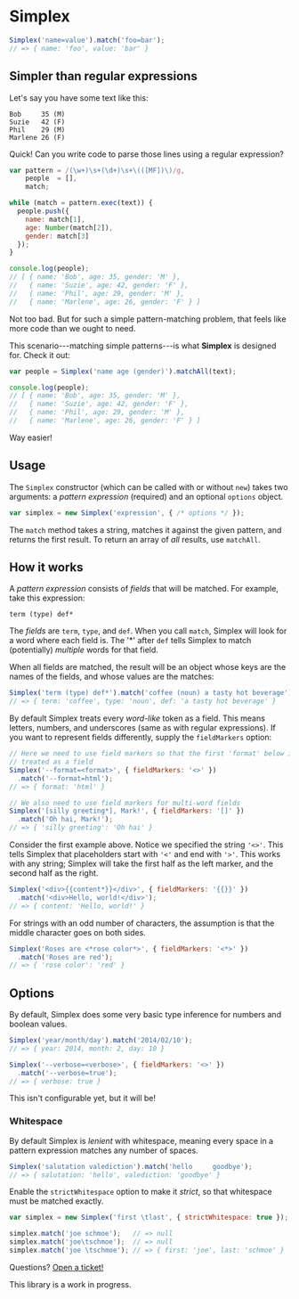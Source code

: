 # Simplex

```javascript
Simplex('name=value').match('foo=bar');
// => { name: 'foo', value: 'bar' }
```

## Simpler than regular expressions

Let's say you have some text like this:

    Bob     35 (M)
    Suzie   42 (F)
    Phil    29 (M)
    Marlene 26 (F)

Quick! Can you write code to parse those lines using a regular expression?

```javascript
var pattern = /(\w+)\s+(\d+)\s+\(([MF])\)/g,
    people  = [],
    match;

while (match = pattern.exec(text)) {
  people.push({
    name: match[1],
    age: Number(match[2]),
    gender: match[3]
  });
}

console.log(people);
// [ { name: 'Bob', age: 35, gender: 'M' },
//   { name: 'Suzie', age: 42, gender: 'F' },
//   { name: 'Phil', age: 29, gender: 'M' },
//   { name: 'Marlene', age: 26, gender: 'F' } ]
```

Not too bad. But for such a simple pattern-matching problem, that feels like
more code than we ought to need.

This scenario---matching simple patterns---is what **Simplex** is designed for.
Check it out:

```javascript
var people = Simplex('name age (gender)').matchAll(text);

console.log(people);
// [ { name: 'Bob', age: 35, gender: 'M' },
//   { name: 'Suzie', age: 42, gender: 'F' },
//   { name: 'Phil', age: 29, gender: 'M' },
//   { name: 'Marlene', age: 26, gender: 'F' } ]
```

Way easier!

## Usage

The `Simplex` constructor (which can be called with or without `new`) takes two
arguments: a *pattern expression* (required) and an optional `options` object.

```javascript
var simplex = new Simplex('expression', { /* options */ });
```

The `match` method takes a string, matches it against the given pattern, and
returns the first result. To return an array of *all* results, use `matchAll`.

## How it works

A *pattern expression* consists of *fields* that will be matched. For example,
take this expression:

    term (type) def*

The *fields* are `term`, `type`, and `def`. When you call `match`, Simplex will
look for a word where each field is. The '\*' after `def` tells Simplex to match
(potentially) *multiple* words for that field.

When all fields are matched, the result will be an object whose keys are the
names of the fields, and whose values are the matches:

```javascript
Simplex('term (type) def*').match('coffee (noun) a tasty hot beverage');
// => { term: 'coffee', type: 'noun', def: 'a tasty hot beverage' }
```

By default Simplex treats every *word-like* token as a field. This means
letters, numbers, and underscores (same as with regular expressions). If you
want to represent fields differently, supply the `fieldMarkers` option:

```javascript
// Here we need to use field markers so that the first 'format' below isn't
// treated as a field
Simplex('--format=<format>', { fieldMarkers: '<>' })
  .match('--format=html');
// => { format: 'html' }

// We also need to use field markers for multi-word fields
Simplex('[silly greeting*], Mark!', { fieldMarkers: '[]' })
  .match('Oh hai, Mark!');
// => { 'silly greeting': 'Oh hai' }
```

Consider the first example above. Notice we specified the string `'<>'`. This
tells Simplex that placeholders start with `'<'` and end with `'>'`. This works
with any string; Simplex will take the first half as the left marker, and the
second half as the right.

```javascript
Simplex('<div>{{content*}}</div>', { fieldMarkers: '{{}}' })
  .match('<div>Hello, world!</div>');
// => { content: 'Hello, world!' }
```

For strings with an odd number of characters, the assumption is that the middle
character goes on both sides.

```javascript
Simplex('Roses are <*rose color*>', { fieldMarkers: '<*>' })
  .match('Roses are red');
// => { 'rose color': 'red' }
```

## Options

By default, Simplex does some very basic type inference for numbers and boolean
values.

```javascript
Simplex('year/month/day').match('2014/02/10');
// => { year: 2014, month: 2, day: 10 }

Simplex('--verbose=<verbose>', { fieldMarkers: '<>' })
  .match('--verbose=true');
// => { verbose: true }
```

This isn't configurable yet, but it will be!

### Whitespace

By default Simplex is *lenient* with whitespace, meaning every space in a
pattern expression matches any number of spaces.

```javascript
Simplex('salutation valediction').match('hello     goodbye');
// => { salutation: 'hello', valediction: 'goodbye' }
```

Enable the `strictWhitespace` option to make it *strict*, so that whitespace
must be matched exactly.

```javascript
var simplex = new Simplex('first \tlast', { strictWhitespace: true });

simplex.match('joe schmoe');   // => null
simplex.match('joe\tschmoe');  // => null
simplex.match('joe \tschmoe'); // => { first: 'joe', last: 'schmoe' }
```

Questions? [Open a ticket!](https://github.com/dtao/simplex/issues)

This library is a work in progress.
